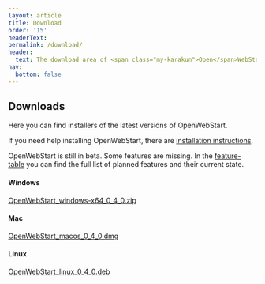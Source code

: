 ```yaml
---
layout: article
title: Download
order: '15'
headerText:
permalink: /download/
header:
  text: The download area of <span class="my-karakun">Open</span>WebStart
nav:
  bottom: false
---
```


## Downloads
Here you can find installers of the latest versions of <span class="text-highlight">Open<span>WebStart</span></span>.

If you need help installing <span class="text-highlight">Open<span>WebStart</span></span>, there are [installation instructions](/installation).


<span class="text-highlight">Open<span>WebStart</span></span> is still in beta.
Some features are missing.
In the [feature-table](/feature-table) you can find the full list of planned features and their current state.

#### Windows
[OpenWebStart_windows-x64_0_4_0.zip](https://github.com/karakun/OpenWebStart/releases/download/v0.4.0/OpenWebStart_windows-x64_0_4_0.zip)

#### Mac
[OpenWebStart_macos_0_4_0.dmg](https://github.com/karakun/OpenWebStart/releases/download/v0.4.0/OpenWebStart_macos_0_4_0.dmg)

#### Linux
[OpenWebStart_linux_0_4_0.deb](https://github.com/karakun/OpenWebStart/releases/download/v0.4.0/OpenWebStart_linux_0_4_0.deb)
